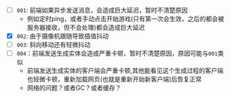 - [ ] `001`: 前端如果异步发送消息，会造成巨大延迟，暂时不清楚原因
     - 例如定时ping，或者手动点击开始游戏(只有第一次会生效，之后的都会被服务器接收，但不会处理)都会造成巨大延迟
- [x] `002`: 由于摄像机跟随导致插值抖动
- [ ] `003`: 斜向移动还有轻微抖动
- [ ] `004`：前端发送生成实体会造成严重卡顿，暂时不清楚原因，原因可能与`001`类似
     - 前端发送生成实体的客户端会严重卡顿,其他能看见这个生成过程的客户端也轻微卡顿，重新加载网页(也就是重新开始新客户端)后恢复正常
     - 网络的问题？或者GC？或者缓存？